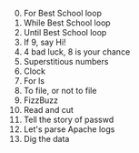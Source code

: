 0. For Best School loop
1. While Best School loop
2. Until Best School loop
3. If 9, say Hi!
4. 4 bad luck, 8 is your chance
5. Superstitious numbers
6. Clock
7. For ls
8. To file, or not to file
9. FizzBuzz
10. Read and cut
11. Tell the story of passwd
12. Let's parse Apache logs
13. Dig the data
